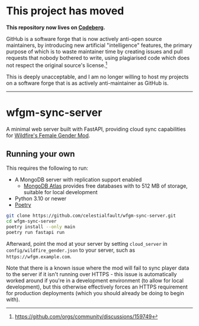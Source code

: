 # This project has moved

**This repository now lives on [Codeberg].**

GitHub is a software forge that is now actively anti-open source maintainers, by introducing new artificial "intelligence"
features, the primary purpose of which is to waste maintainer time by creating issues and pull requests that nobody
bothered to write, using plagiarised code which does not respect the original source's license.[^1]

This is deeply unacceptable, and I am no longer willing to host my projects on a software forge that is
as actively anti-maintainer as GitHub is.

------

# wfgm-sync-server

A minimal web server built with FastAPI, providing cloud sync capabilities for [Wildfire's Female Gender Mod].

## Running your own

This requires the following to run:

- A MongoDB server with replication support enabled
  - [MongoDB Atlas](https://www.mongodb.com/atlas) provides free databases with to 512 MB of storage, suitable for local development
- Python 3.10 or newer
- [Poetry](https://python-poetry.org/)

```sh
git clone https://github.com/celestialfault/wfgm-sync-server.git
cd wfgm-sync-server
poetry install --only main
poetry run fastapi run
```

Afterward, point the mod at your server by setting `cloud_server` in `config/wildfire_gender.json` to your server,
such as `https://wfgm.example.com`.

Note that there is a known issue where the mod will fail to sync player data to the server if it isn't running over
HTTPS - this issue is automatically worked around if you're in a development environment (to allow for local development),
but this otherwise effectively forces an HTTPS requirement for production deployments (which you should already be doing
to begin with).

[^1]: https://github.com/orgs/community/discussions/159749

[Codeberg]: https://codeberg.org/celestialfault/wfgm-sync-server
[Wildfire's Female Gender Mod]: https://github.com/WildfireRomeo/WildfireFemaleGenderMod
